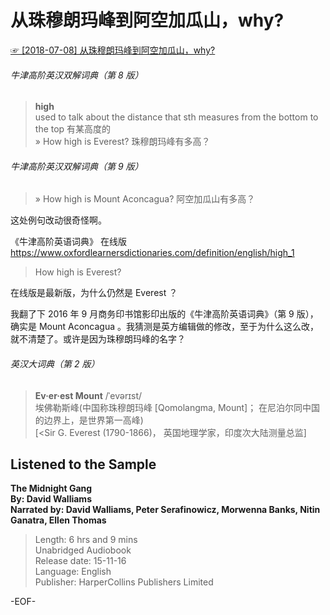 # 从珠穆朗玛峰到阿空加瓜山，why?  
[☞ [2018-07-08] 从珠穆朗玛峰到阿空加瓜山，why? ](https://mp.weixin.qq.com/s/jZAQatBEAGP7TAWGzotOHw)    
  
###### 牛津高阶英汉双解词典（第 8 版）  
>**high**  
used to talk about the distance that sth measures from the bottom to the top 有某高度的  
» How high is Everest? 珠穆朗玛峰有多高？  
  
###### 牛津高阶英汉双解词典（第 9 版）  
>» How high is Mount Aconcagua? 阿空加瓜山有多高？  
  
这处例句改动很奇怪啊。  
  
《牛津高阶英语词典》 在线版  https://www.oxfordlearnersdictionaries.com/definition/english/high_1  
>How high is Everest?  
  
在线版是最新版，为什么仍然是 Everest ？  
  
我翻了下 2016 年 9 月商务印书馆影印出版的《牛津高阶英语词典》（第 9 版），确实是 Mount Aconcagua 。我猜测是英方编辑做的修改，至于为什么这么改，就不清楚了。或许是因为珠穆朗玛峰的名字？  
  
###### 英汉大词典（第 2 版）  
>**Ev·er·est Mount** /ˈevərɪst/  
埃佛勒斯峰(中国称珠穆朗玛峰 [Qomolangma, Mount]； 在尼泊尔同中国的边界上，是世界第一高峰)  
[<Sir G. Everest (1790-1866)， 英国地理学家，印度次大陆测量总监]  
  
## Listened to the Sample  
**The Midnight Gang  
By: David Walliams  
Narrated by: David Walliams, Peter Serafinowicz, Morwenna Banks, Nitin Ganatra, Ellen Thomas**  
>Length: 6 hrs and 9 mins  
Unabridged Audiobook  
Release date: 15-11-16  
Language: English  
Publisher: HarperCollins Publishers Limited  
  
-EOF-  
